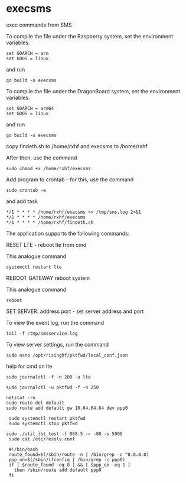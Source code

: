 # execsms
exec commands from SMS

To compile the file under the Raspberry system, set the environment variables.

    set GOARCH = arm
    set GOOS = linux
and run
 
    go build -o execsms
    
To compile the file under the DragonBoard system, set the environment variables.

    set GOARCH = arm64
    set GOOS = linux
and run 

    go build -o execsms


copy findeth.sh to /home/rxhf and execsms to /home/rxhf

After then, use the command

    sudo chmod +x /home/rxhf/execsms
    
Add program to crontab - for this, use the command
    
    sudo crontab -e
and add task
    
    */1 * * * * /home/rxhf/execsms >> /tmp/sms.log 2>&1
    */1 * * * * /home/rxhf/execsms
    */1 * * * * /home/rxhf/findeth.sh



The application supports the following commands:

RESET LTE - reboot lte from cmd 

This analogue command

    systemctl restart lte
REBOOT GATEWAY  reboot system

This analogue command

    reboot
SET SERVER: address port - set server address and port

To view the event log, run the command

    tail -f /tmp/smsservice.log
 
 To view server settings, run the command
 
    sudo nano /opt/risinghf/pktfwd/local_conf.json


help for cmd on lte

    sudo journalctl -f -n 200 -u lte
    
    sudo journalctl -u pktfwd -f -n 250
    
    netstat -rn
    sudo route del default
    sudo route add default gw 10.64.64.64 dev ppp0
    
     sudo systemctl restart pktfwd
     sudo systemctl stop pktfwd

    sudo ./util_lbt_test -f 868.5 -r -80 -s 5000
     sudo cat /etc/resolv.conf
     
     #!/bin/bash
     route_found=$(/sbin/route -n | /bin/grep -c ^0.0.0.0)
     ppp_on=$(/sbin/ifconfig | /bin/grep -c ppp0)
     if [ $route_found -eq 0 ] && [ $ppp_on -eq 1 ]
       then /sbin/route add default ppp0
     fi